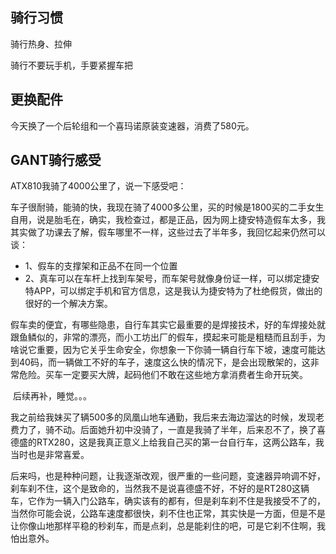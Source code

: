 ## 骑行习惯



骑行热身、拉伸

骑行不要玩手机，手要紧握车把



## 更换配件



今天换了一个后轮组和一个喜玛诺原装变速器，消费了580元。



## GANT骑行感受

ATX810我骑了4000公里了，说一下感受吧：





​	车子很耐骑，能骑的快，我现在骑了4000多公里，买的时候是1800买的二手女生自用，说是胎毛在，确实，我检查过，都是正品，因为网上捷安特造假车太多，我其实做了功课去了解，假车哪里不一样，这些过去了半年多，我回忆起来仍然可以谈：

- 1、假车的支撑架和正品不在同一个位置
- 2、真车可以在车杆上找到车架号，而车架号就像身份证一样，可以绑定捷安特APP，可以绑定手机和官方信息，这是我认为捷安特为了杜绝假货，做出的很好的一个解决方案。

​	假车卖的便宜，有哪些隐患，自行车其实它最重要的是焊接技术，好的车焊接处就跟鱼鳞似的，非常的漂亮，而小工坊出厂的假车，摸起来可能是粗糙而且刮手，为啥说它重要，因为它关乎生命安全，你想象一下你骑一辆自行车下坡，速度可能达到40码，而一辆做工不好的车子，速度这么快的情况下，是会出现散架的，这非常危险。买车一定要买大牌，起码他们不敢在这些地方拿消费者生命开玩笑。



​	后续再补，睡觉。。。



​	我之前给我妹买了辆500多的凤凰山地车通勤，我后来去海边溜达的时候，发现老费力了，骑不动。后面她升初中没骑了，一直是我骑了半年，后来忍不了，换了喜德盛的RTX280，这是我真正意义上给我自己买的第一台自行车，这两公路车，我当时也是非常喜爱。





​	后来吗，也是种种问题，让我逐渐改观，很严重的一些问题，变速器异响调不好，刹车刹不住，这个是致命的，当然我不是说喜德盛不好，不好的是RT280这辆车，它作为一辆入门公路车，确实该有的都有，但是刹车刹不住是我接受不了的，当然你可能会说，公路车速度都很快，刹不住也正常，其实快是一方面，但是不是让你像山地那样平稳的秒刹车，而是点刹，总是能刹住的吧，可是它刹不住啊，我怕出意外。



